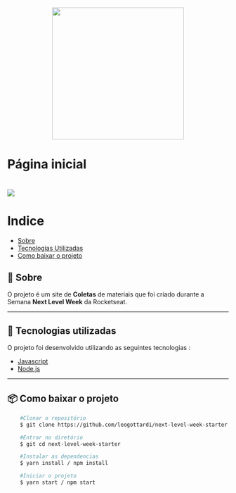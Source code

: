 <h1 align="center" >
    <img width="300px" src="https://raw.githubusercontent.com/DanielObara/NLW-1.0/d7e57f5e53d563f28cefeb078786c6e522fde40a/.github/logo.svg">
</h1>

# Página inicial
<h1>
<img src="https://uploaddeimagens.com.br/images/002/696/205/original/Pagina_inicial.png?1591614728">
</h1>

# Indice
- [Sobre](#-sobre)
- [Tecnologias Utilizadas](#-tecnologias-utilizadas)
- [Como baixar o projeto](#-como-baixar-o-projeto)


## 📑 Sobre

O projeto é um site de **Coletas** de materiais que foi criado durante a Semana **Next Level Week** da Rocketseat.

---

## 🚀 Tecnologias utilizadas

O projeto foi desenvolvido utilizando as seguintes tecnologias :

- [Javascript](https://developer.mozilla.org/pt-BR/docs/Web/JavaScript)
- [Node.js](https://nodejs.dev/)
---
## 📦 Como baixar o projeto
```bash
    #Clonar o repositório
    $ git clone https://github.com/leogottardi/next-level-week-starter.git

    #Entrar no diretório
    $ git cd next-level-week-starter

    #Instalar as dependencias
    $ yarn install / npm install

    #Iniciar o projeto
    $ yarn start / npm start
```
